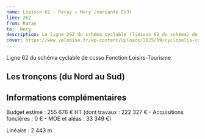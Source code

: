 ```yaml
---
name: Liaison 62 - Raray – Nery (variante EV3)
line: 262
from: Raray
to:  Nery 
description: La ligne 262 du schéma cyclable (liaison 62 du schéma) de ccsso reliera Raray à Nery 
cover: https://www.velooise.fr/wp-content/uploads/2025/09/cyclopolis-ccsso-262.jpg
---
```

Ligne 62 du schéma cyclable de ccsso
Fonction Loisirs-Tourisme

## Les tronçons (du Nord au Sud)

## Informations complémentaires

Budget estimé : 255 676 € HT (dont travaux : 222 327 € - Acquisitions foncières : 0 € - MOE et aléas : 33 349 €)

Linéaire : 2 443 m

